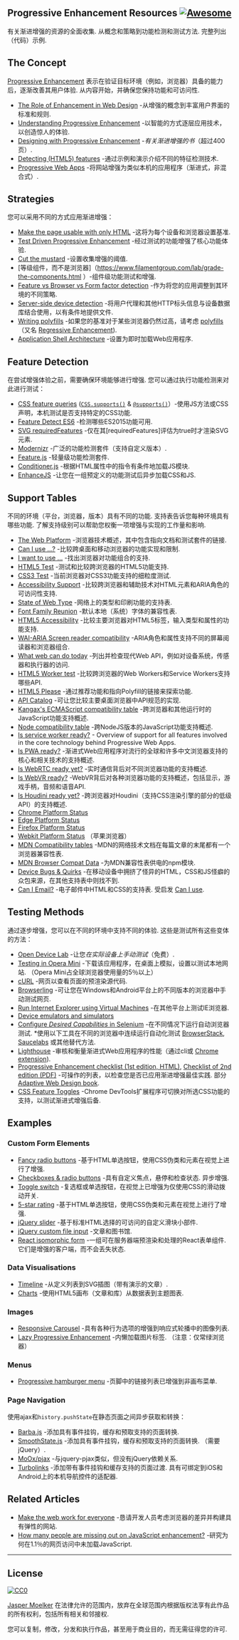 <div class="github-widget" data-repo="jbmoelker/progressive-enhancement-resources"></div>

## Progressive Enhancement Resources [![Awesome](https://cdn.rawgit.com/sindresorhus/awesome/d7305f38d29fed78fa85652e3a63e154dd8e8829/media/badge.svg)](https://github.com/sindresorhus/awesome)

有关渐进增强的资源的全面收集. 从概念和策略到功能检测和测试方法. 完整列出（代码）示例.





## The Concept

[Progressive Enhancement](https://en.wikipedia.org/wiki/Progressive_enhancement) 表示在验证目标环境（例如，浏览器）具备的能力后，逐渐改善其用户体验. 从内容开始，并确保您保持功能和可访问性.

* [The Role of Enhancement in Web Design](https://www.nngroup.com/articles/enhancement/) -从增强的概念到丰富用户界面的标准和规则.
* [Understanding Progressive Enhancement](http://alistapart.com/article/understandingprogressiveenhancement) -以智能的方式逐层应用技术，以创造惊人的体验.
* [Designing with Progressive Enhancement](https://www.filamentgroup.com/dwpe/) -*有关渐进增强的书*（超过400页）.
* [Detecting (HTML5) features](http://diveinto.html5doctor.com/detect.html) -通过示例和演示介绍不同的特征检测技术. 
* [Progressive Web Apps](https://infrequently.org/2015/06/progressive-apps-escaping-tabs-without-losing-our-soul/) -将网站增强为类似本机的应用程序（渐进式，非混合式）.


## Strategies

您可以采用不同的方式应用渐进增强：

* [Make the page usable with only HTML](https://www.gov.uk/service-manual/technology/using-progressive-enhancement#make-the-page-usable-with-only-html) -这将为每个设备和浏览器设置基准.
* [Test Driven Progressive Enhancement](http://alistapart.com/article/testdriven) -经过测试的功能增强了核心功能体验.
* [Cut the mustard](http://responsivenews.co.uk/post/18948466399/cutting-the-mustard) -设置收集增强的阈值.
* [等级组件，而不是浏览器]（https://www.filamentgroup.com/lab/grade-the-components.html
）-组件级功能测试和增强.
* [Feature vs Browser vs Form factor detection](http://www.html5rocks.com/en/tutorials/detection/) -作为将您的应用调整到其环境的不同策略.
* [Server-side device detection](https://www.smashingmagazine.com/2014/07/server-side-device-detection-with-javascript/) -将用户代理和其他HTTP标头信息与设备数据库结合使用，以有条件地提供文件.
* [Writing polyfills](https://addyosmani.com/blog/writing-polyfills/) -如果您的基准对于某些浏览器仍然过高，请考虑 [polyfills](https://remysharp.com/2010/10/08/what-is-a-polyfill) （又名 [Regressive Enhancement](https://twitter.com/SlexAxton/status/25600963629)).
* [Application Shell Architecture](https://medium.com/google-developers/instant-loading-web-apps-with-an-application-shell-architecture-7c0c2f10c73) -设置为即时加载Web应用程序.


## Feature Detection

在尝试增强体验之前，需要确保环境能够进行增强. 您可以通过执行功能检测来对此进行测试：

* [CSS feature queries](https://www.sitepoint.com/an-introduction-to-css-supports-rule-feature-queries/) ([`CSS.supports()`](https://developer.mozilla.org/en/docs/Web/API/CSS/supports) & [`@supports()`](https://developer.mozilla.org/en-US/docs/Web/CSS/@supports)）-使用JS方法或CSS声明，本机测试是否支持特定的CSS功能.
* [Feature Detect ES6](https://www.npmjs.com/package/feature-detect-es6) -检测哪些ES2015功能可用.
* [SVG requiredFeatures](https://developer.mozilla.org/en-US/docs/Web/SVG/Attribute/requiredFeatures) -仅在其[requiredFeatures]评估为true时才渲染SVG元素.
* [Modernizr](https://modernizr.com/) -广泛的功能检测套件（支持自定义版本）.
* [Feature.js](http://featurejs.com/) -轻量级功能检测套件.
* [Conditioner.js](http://conditionerjs.com/) -根据HTML属性中的指令有条件地加载JS模块.
* [EnhanceJS](https://www.filamentgroup.com/lab/introducing-enhancejs-smarter-safer-apply-progressive-enhancement.html) -让您在一组预定义的功能测试后异步加载CSS和JS.


## Support Tables

不同的环境（平台，浏览器，版本）具有不同的功能. 支持表告诉您每种环境具有哪些功能. 了解支持级别可以帮助您权衡一项增强与实现的工作量和影响.

* [The Web Platform](https://platform.html5.org/) -浏览器技术概述，其中包含指向文档和测试套件的链接.
* [Can I use ...?](http://caniuse.com/) -比较跨桌面和移动浏览器的功能实现和限制.
* [I want to use ...](http://www.iwanttouse.com/) -找出浏览器对功能组合的支持.
* [HTML5 Test](http://html5test.com/) -测试和比较跨浏览器的HTML5功能支持.
* [CSS3 Test](http://css3test.com/) -当前浏览器对CSS3功能支持的细粒度测试.
* [Accessibility Support](https://a11ysupport.io/) -比较跨浏览器和辅助技术对HTML元素和ARIA角色的可访问性支持.
* [State of Web Type](https://github.com/bramstein/stateofwebtype) -网络上的类型和印刷功能的支持表.
* [Font Family Reunion](http://fontfamily.io/) -默认本地（系统）字体的兼容性表.
* [HTML5 Accessibility](http://html5accessibility.com/) -比较主要浏览器对HTML5标签，输入类型和属性的功能支持. 
* [WAI-ARIA Screen reader compatibility](https://www.powermapper.com/tests/screen-readers/aria/) -ARIA角色和属性支持不同的屏幕阅读器和浏览器组合.
* [What web can do today](https://whatwebcando.today/) -列出并检查现代Web API，例如对设备系统，传感器和执行器的访问.
* [HTML5 Worker test](https://nolanlawson.github.io/html5workertest/) -比较跨浏览器的Web Workers和Service Workers支持哪些API.
* [HTML5 Please](http://html5please.com/) -通过推荐功能和指向Polyfill的链接来探索功能.
* [API Catalog](https://developer.microsoft.com/en-us/microsoft-edge/platform/catalog/) -可让您比较主要桌面浏览器中API规范的实现.
* [Kangax's ECMAScript compatibility table](http://kangax.github.io/compat-table/) -跨浏览器和其他运行时的JavaScript功能支持概述.
* [Node compatibility table](http://node.green/) -跨NodeJS版本的JavaScript功能支持概述.
* [Is service worker ready?](https://jakearchibald.github.io/isserviceworkerready/) - Overview of support for all features involved in the core technology behind Progressive Web Apps.
* [Is PWA ready?](https://ispwaready.toxicjohann.com/) -渐进式Web应用程序对流行的全球和许多中文浏览器支持的核心和相关技术的支持概述.
* [Is WebRTC ready yet?](http://iswebrtcreadyyet.com/) -实时通信背后对不同浏览器功能的支持概述.
* [Is WebVR ready?](https://iswebvrready.org/) -WebVR背后对各种浏览器功能的支持概述，包括显示，游戏手柄，音频和语音API.
* [Is Houdini ready yet?](https://ishoudinireadyyet.com/) -跨浏览器对Houdini（支持CSS渲染引擎的部分的低级API）的支持概述.
* [Chrome Platform Status](https://www.chromestatus.com/features)
* [Edge Platform Status](https://developer.microsoft.com/en-us/microsoft-edge/platform/status/)
* [Firefox Platform Status](https://platform-status.mozilla.org/)
* [Webkit Platform Status](https://webkit.org/status/) （苹果浏览器）
* [MDN Compatibility tables](https://developer.mozilla.org/en-US/docs/MDN/Contribute/Structures/Compatibility_tables) -MDN的网络技术文档在每篇文章的末尾都有一个浏览器兼容性表.
* [MDN Browser Compat Data](https://github.com/mdn/browser-compat-data) -为MDN兼容性表供电的npm模块.
* [Device Bugs & Quirks](https://github.com/scottjehl/Device-Bugs) -在移动设备中拥挤了怪异的HTML，CSS和JS怪癖的众包来源，在其他支持表中则找不到.
* [Can I Email?](https://www.caniemail.com/)  -电子邮件中HTML和CSS的支持表. 受启发 [Can I use](http://caniuse.com/).


## Testing Methods

通过逐步增强，您可以在不同的环境中支持不同的体验. 这些是测试所有这些变体的方法：

* [Open Device Lab](https://opendevicelab.com/) -让您*在实际设备上手动测试*（免费）.
* [Testing in Opera Mini](https://dev.opera.com/articles/making-sites-work-opera-mini/#testing-in-opera-mini)  -下载该应用程序，在桌面上模拟，设置以测试本地网站.  （Opera Mini占全球浏览器使用量的5％以上）
* [cURL](https://curl.haxx.se/docs/manual.html) -网页以查看页面的预渲染源代码.
* [Browserling](https://www.browserling.com/) -可让您在Windows和Android平台上的不同版本的浏览器中手动测试网页.
* [Run Internet Explorer using Virtual Machines](https://developer.microsoft.com/en-us/microsoft-edge/tools/vms/mac/) -在其他平台上测试IE浏览器.
* [Device emulators and simulators](https://developers.google.com/web/tools/chrome-devtools/iterate/device-mode/testing-other-browsers?hl=en#device-emulators-and-simulators)
* [Configure *Desired Capabilities* in Selenium](https://github.com/SeleniumHQ/selenium/wiki/DesiredCapabilities) -在不同情况下运行自动浏览器测试.
*使用以下工具在不同的浏览器中连续运行自动化测试 [BrowserStack](https://www.browserstack.com/), [Saucelabs](https://saucelabs.com/) 或其他替代方法.
* [Lighthouse](https://github.com/GoogleChrome/lighthouse) -审核和衡量渐进式Web应用程序的性能（通过cli或 [Chrome extension](https://chrome.google.com/webstore/detail/lighthouse/blipmdconlkpinefehnmjammfjpmpbjk)).
* [Progressive Enhancement checklist (1st edition, HTML)](http://adaptivewebdesign.info/1st-edition/read/chapter-6.html#the-progressive-enhancement-checklist), [Checklist of 2nd edition (PDF)](http://adaptivewebdesign.info/2nd-edition/checklist.pdf)  -可操作的列表，以检查您是否已应用渐进增强最佳实践. 部分 [Adaptive Web Design book](http://adaptivewebdesign.info/).
* [CSS Feature Toggles](https://chrome.google.com/webstore/detail/css-feature-toggles/aeinmfddnniiloadoappmdnffcbffnjg) -Chrome DevTools扩展程序可切换对所选CSS功能的支持，以测试渐进式增强后备.


## Examples

### Custom Form Elements

* [Fancy radio buttons](https://www.sitepoint.com/replacing-radio-buttons-without-replacing-radio-buttons/) -基于HTML单选按钮，使用CSS伪类和元素在视觉上进行了增强.
* [Checkboxes & radio buttons](https://www.filamentgroup.com/dwpe/checkbox-radiobutton/)  -具有自定义焦点，悬停和检查状态. 异步增强.
* [Toggle switch](https://ghinda.net/css-toggle-switch/) -复选框或单选按钮，在视觉上已增强为仅使用CSS的滑动拨动开关.
* [5-star rating](http://lea.verou.me/2011/08/accessible-star-rating-widget-with-pure-css/) -基于HTML单选按钮，使用CSS伪类和元素在视觉上进行了增强.
* [jQuery slider](https://github.com/filamentgroup/jQuery-Slider) -基于标准HTML选择的可访问的自定义滑块小部件.
* [jQuery custom file input](https://www.filamentgroup.com/lab/jquery-custom-file-input-book-designing-with-progressive-enhancement.html) -文章和图书馆.
* [React isomorphic form](https://github.com/ghengeveld/react-isomorphic-form/)  -一组可在服务器端预渲染和处理的React表单组件. 它们是增强的客户端，而不会丢失状态.

### Data Visualisations

* [Timeline](https://css-tricks.com/progressive-enhancement-data-visualizations/) -从定义列表到SVG插图（带有演示的文章）.
* [Charts](https://www.filamentgroup.com/lab/update-to-jquery-visualize-accessible-charts-with-html5-from-designing-with.html) -使用HTML5画布（文章和库）从数据表到主题图表.

### Images

* [Responsive Carousel](http://filamentgroup.github.io/responsive-carousel/test/functional/fade-auto.html) -具有各种行为选项的增强到响应式轮播中的图像列表.
* [Lazy Progressive Enhancement](https://github.com/tvler/lazy-progressive-enhancement)  -内懒加载图片<noscript>标签.  （注意：仅常绿浏览器）

### Menus

* [Progressive hamburger menu](http://heydonworks.com/practical_aria_examples/#hamburger) -页脚中的链接列表已增强到非画布菜单.

### Page Navigation

使用ajax和`history.pushState`在静态页面之间异步获取和转换：

* [Barba.js](http://barbajs.org/) -添加具有事件挂钩，缓存和预取支持的页面转换.
* [SmoothState.js](https://github.com/miguel-perez/smoothState.js)  -添加具有事件挂钩，缓存和预取支持的页面转换.  （需要jQuery）.
* [MoOx/pjax](https://github.com/MoOx/pjax) -与jquery-pjax类似，但没有jQuery依赖关系.
* [Turbolinks](https://github.com/turbolinks/turbolinks)  -添加带有事件挂钩和缓存支持的页面过渡. 具有可绑定到iOS和Android上的本机导航控件的适配器.


## Related Articles

* [Make the web work for everyone](https://hacks.mozilla.org/2016/07/make-the-web-work-for-everyone/) -恳请开发人员考虑浏览器的差异并构建具有弹性的网站.
* [How many people are missing out on JavaScript enhancement?](https://gds.blog.gov.uk/2013/10/21/how-many-people-are-missing-out-on-javascript-enhancement/) -研究为何在1.1％的网页访问中未加载JavaScript. 

---

## License

[![CC0](http://mirrors.creativecommons.org/presskit/buttons/88x31/svg/cc-zero.svg)](https://creativecommons.org/publicdomain/zero/1.0/)

[Jasper Moelker](https://twitter.com/jbmoelker) 在法律允许的范围内，放弃在全球范围内根据版权法享有此作品的所有权利，包括所有相关和邻接权.

您可以复制，修改，分发和执行作品，甚至用于商业目的，而无需征得您的许可.
